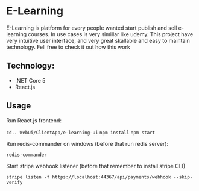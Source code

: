 # E-Learning

E-Learning is platform for every people wanted start publish and sell e-learning courses. In use cases is very simillar like udemy. This project have very intuitive user interface, and very great skallable and easy to maintain technology. Fell free to check it out how this work

## Technology:
- .NET Core 5
- React.js

## Usage
Run React.js frontend:

`cd.. WebUi/ClientApp/e-learning-ui` 
`npm install`
`npm start`

Run redis-commander on windows (before that run redis server):

`redis-commander`

Start stripe webhook listener (before that remember to install stripe CLI)

`stripe listen -f https://localhost:44367/api/payments/webhook --skip-verify`
